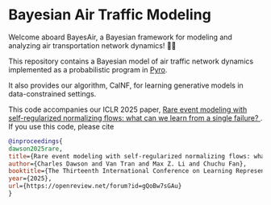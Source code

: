 # Bayesian Air Traffic Modeling

Welcome aboard BayesAir, a Bayesian framework for modeling and analyzing air transportation network dynamics! 🛫✨

This repository contains a Bayesian model of air traffic network dynamics implemented as a probabilistic program in [Pyro](pyro.ai).

It also provides our algorithm, CalNF, for learning generative models in data-constrained settings.

This code accompanies our ICLR 2025 paper, [Rare event modeling with self-regularized normalizing flows: what can we learn from a single failure?
](https://openreview.net/forum?id=gQoBw7sGAu). If you use this code, please cite

```bibtex
@inproceedings{
dawson2025rare,
title={Rare event modeling with self-regularized normalizing flows: what can we learn from a single failure?},
author={Charles Dawson and Van Tran and Max Z. Li and Chuchu Fan},
booktitle={The Thirteenth International Conference on Learning Representations},
year={2025},
url={https://openreview.net/forum?id=gQoBw7sGAu}
}
```

